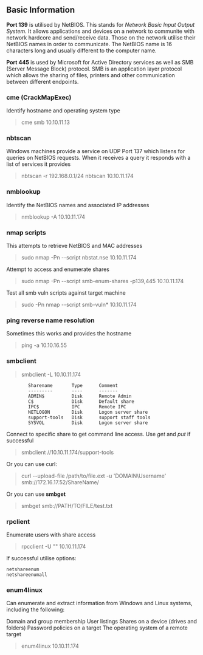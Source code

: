 ## Basic Information

**Port 139** is utilised by NetBIOS. This stands for _Network Basic Input Output System_. It allows applications and devices on a network to communite with network hardcore and send/receive data. Those on the network utilise their NetBIOS names in order to communicate. The NetBIOS name is 16 characters long and usually different to the computer name. 

**Port 445** is used by Microsoft for Active Directory services as well as SMB (Server Message Block) protocol. SMB is an application layer protocol which allows the sharing of files, printers and other communication between different endpoints. 

### cme (CrackMapExec)

Identify hostname and operating system type

> cme smb 10.10.11.13

### nbtscan

Windows machines provide a service on UDP Port 137 which listens for queries on NetBIOS requests. When it receives a query it responds with a list of services it provides

> nbtscan -r 192.168.0.1/24
> nbtscan 10.10.11.174

### nmblookup

Identify the NetBIOS names and associated IP addresses

> nmblookup -A 10.10.11.174

### nmap scripts

This attempts to retrieve NetBIOS and MAC addresses
> sudo nmap -Pn --script nbstat.nse 10.10.11.174

Attempt to access and enumerate shares
> sudo nmap -Pn --script smb-enum-shares -p139,445 10.10.11.174

Test all smb vuln scripts against target machine
> sudo -Pn nmap --script smb-vuln* 10.10.11.174

### ping reverse name resolution

Sometimes this works and provides the hostname

> ping -a 10.10.16.55

### smbclient

> smbclient -L 10.10.11.174 
```  
        Sharename       Type      Comment
        ---------       ----      -------
        ADMIN$          Disk      Remote Admin
        C$              Disk      Default share
        IPC$            IPC       Remote IPC
        NETLOGON        Disk      Logon server share 
        support-tools   Disk      support staff tools
        SYSVOL          Disk      Logon server share 
```

Connect to specific share to get command line access. Use _get_ and _put_ if successful 
> smbclient //10.10.11.174/support-tools

Or you can use curl:
> curl --upload-file /path/to/file.ext  -u 'DOMAIN\Username' smb://172.16.17.52/ShareName/

Or you can use **smbget**
> smbget smb://PATH/TO/FILE/test.txt
                                                   
### rpclient

Enumerate users with share access

> rpcclient -U "" 10.10.11.174

If successful utilise options:
```
netshareenum
netshareenumall
```

### enum4linux

Can enumerate and extract information from Windows and Linux systems, including the following: 

Domain and group membership
User listings
Shares on a device (drives and folders)
Password policies on a target
The operating system of a remote target

> enum4linux 10.10.11.174 


